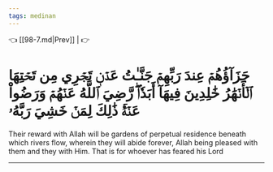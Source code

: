 ```yaml
---
tags: medinan
---
```


👈 [[98-7.md|Prev]] |  👉

# جَزَآؤُهُمۡ عِندَ رَبِّهِمۡ جَنَّـٰتُ عَدۡنٖ تَجۡرِي مِن تَحۡتِهَا ٱلۡأَنۡهَٰرُ خَٰلِدِينَ فِيهَآ أَبَدٗاۖ رَّضِيَ ٱللَّهُ عَنۡهُمۡ وَرَضُواْ عَنۡهُۚ ذَٰلِكَ لِمَنۡ خَشِيَ رَبَّهُۥ

Their reward with Allah will be gardens of perpetual residence beneath which rivers flow, wherein they will abide forever, Allah being pleased with them and they with Him. That is for whoever has feared his Lord

---

